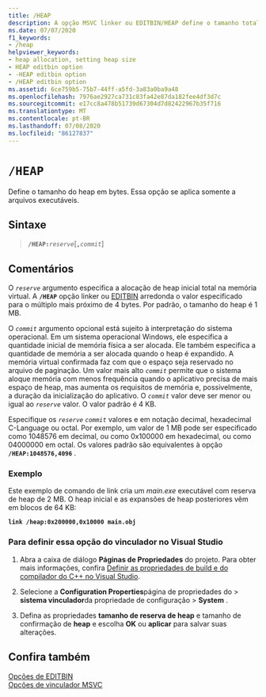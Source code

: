 ```yaml
---
title: /HEAP
description: A opção MSVC linker ou EDITBIN/HEAP define o tamanho total do heap e, opcionalmente, o tamanho dos blocos de heap adicionais.
ms.date: 07/07/2020
f1_keywords:
- /heap
helpviewer_keywords:
- heap allocation, setting heap size
- HEAP editbin option
- -HEAP editbin option
- /HEAP editbin option
ms.assetid: 6ce759b5-75b7-44ff-a5fd-3a83a0ba9a48
ms.openlocfilehash: 7976ae2927ca731c83fa42e87da182fee4df3d7c
ms.sourcegitcommit: e17cc8a478b51739d67304d7d82422967b35f716
ms.translationtype: MT
ms.contentlocale: pt-BR
ms.lasthandoff: 07/08/2020
ms.locfileid: "86127837"
---
```

# `/HEAP`

Define o tamanho do heap em bytes. Essa opção se aplica somente a arquivos executáveis.

## <a name="syntax"></a>Sintaxe

> **`/HEAP:`**_`reserve`_\[**`,`**_`commit`_]

## <a name="remarks"></a>Comentários

O *`reserve`* argumento especifica a alocação de heap inicial total na memória virtual. A **`/HEAP`** opção linker ou [EDITBIN](editbin-reference.md) arredonda o valor especificado para o múltiplo mais próximo de 4 bytes. Por padrão, o tamanho do heap é 1 MB.

O *`commit`* argumento opcional está sujeito à interpretação do sistema operacional. Em um sistema operacional Windows, ele especifica a quantidade inicial de memória física a ser alocada. Ele também especifica a quantidade de memória a ser alocada quando o heap é expandido. A memória virtual confirmada faz com que o espaço seja reservado no arquivo de paginação. Um valor mais alto *`commit`* permite que o sistema aloque memória com menos frequência quando o aplicativo precisa de mais espaço de heap, mas aumenta os requisitos de memória e, possivelmente, a duração da inicialização do aplicativo. O *`commit`* valor deve ser menor ou igual ao *`reserve`* valor. O valor padrão é 4 KB.

Especifique os *`reserve`* *`commit`* valores e em notação decimal, hexadecimal C-Language ou octal. Por exemplo, um valor de 1 MB pode ser especificado como 1048576 em decimal, ou como 0x100000 em hexadecimal, ou como 04000000 em octal. Os valores padrão são equivalentes à opção **`/HEAP:1048576,4096`** .

### <a name="example"></a>Exemplo

Este exemplo de comando de link cria um *main.exe* executável com reserva de heap de 2 MB. O heap inicial e as expansões de heap posteriores vêm em blocos de 64 KB:

**`link /heap:0x200000,0x10000 main.obj`**

### <a name="to-set-this-linker-option-in-visual-studio"></a>Para definir essa opção do vinculador no Visual Studio

1. Abra a caixa de diálogo **Páginas de Propriedades** do projeto. Para obter mais informações, confira [Definir as propriedades de build e do compilador do C++ no Visual Studio](../working-with-project-properties.md).

1. Selecione a **Configuration Properties**página de propriedades do  >  **sistema vinculador**da propriedade de configuração  >  **System** .

1. Defina as propriedades **tamanho de reserva de heap** e tamanho de confirmação de **heap** e escolha **OK** ou **aplicar** para salvar suas alterações.

## <a name="see-also"></a>Confira também

[Opções de EDITBIN](editbin-options.md)\
[Opções de vinculador MSVC](linker-options.md)
